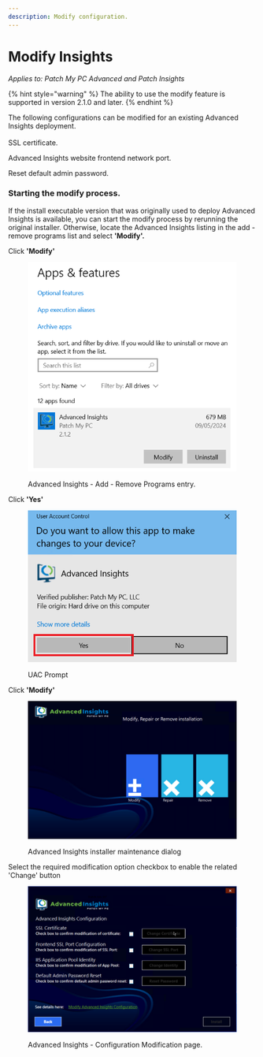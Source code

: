 ```yaml
---
description: Modify configuration.
---
```


# Modify Insights

_Applies to: Patch My PC Advanced and Patch Insights_

{% hint style="warning" %}
The ability to use the modify feature is supported in version 2.1.0 and later.
{% endhint %}

The following configurations can be modified for an existing Advanced Insights deployment.\
\
SSL certificate.

Advanced Insights website frontend network port.

Reset default admin password.

### **Starting the modify process.** <a href="#starting-the-modify-process" id="starting-the-modify-process"></a>

If the install executable version that was originally used to deploy Advanced Insights is available, you can start the modify process by rerunning the original installer. Otherwise, locate the Advanced Insights listing in the add - remove programs list and select **'Modify'.**

Click **'Modify'**

<figure><img src="/_images/gitbook/image%20%28716%29.png" alt=""><figcaption><p>Advanced Insights - Add - Remove Programs entry.</p></figcaption></figure>

Click **'Yes'**

<figure><img src="/_images/gitbook/image%20%28717%29.png" alt=""><figcaption><p>UAC Prompt</p></figcaption></figure>

Click **'Modify'**

<figure><img src="/_images/gitbook/image%20%28718%29.png" alt=""><figcaption><p>Advanced Insights installer maintenance dialog</p></figcaption></figure>

Select the required modification option checkbox to enable the related 'Change' button

<figure><img src="/_images/gitbook/vmconnect_w0AaMZPkHy.png" alt=""><figcaption><p>Advanced Insights - Configuration Modification page.</p></figcaption></figure>
